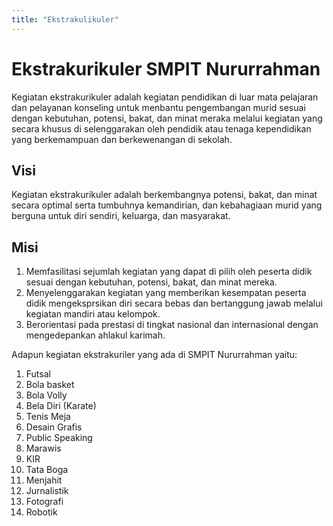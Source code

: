 ```yaml
---
title: "Ekstrakulikuler"
---
```


# Ekstrakurikuler SMPIT Nururrahman

Kegiatan ekstrakurikuler adalah kegiatan pendidikan di luar mata pelajaran dan pelayanan konseling untuk menbantu pengembangan murid sesuai dengan kebutuhan, potensi, bakat, dan minat meraka melalui kegiatan yang secara khusus di selenggarakan oleh pendidik atau tenaga kependidikan yang berkemampuan dan berkewenangan di sekolah.

## Visi

Kegiatan ekstrakurikuler adalah berkembangnya potensi, bakat, dan minat secara optimal serta tumbuhnya kemandirian, dan kebahagiaan murid yang berguna untuk diri sendiri, keluarga, dan masyarakat.

## Misi

1. Memfasilitasi sejumlah kegiatan yang dapat di pilih oleh peserta didik sesuai dengan kebutuhan, potensi, bakat, dan minat mereka.
2. Menyelenggarakan kegiatan yang memberikan kesempatan peserta didik mengeksprsikan diri secara bebas dan bertanggung jawab melalui kegiatan mandiri atau kelompok.
3. Berorientasi pada prestasi di tingkat nasional dan internasional dengan mengedepankan ahlakul karimah.

Adapun kegiatan ekstrakuriler yang ada di SMPIT Nururrahman yaitu:

1. Futsal
2. Bola basket
3. Bola Volly
4. Bela Diri (Karate)
5. Tenis Meja
6. Desain Grafis
7. Public Speaking
8. Marawis
9. KIR
10. Tata Boga
11. Menjahit
12. Jurnalistik
13. Fotografi
14. Robotik
